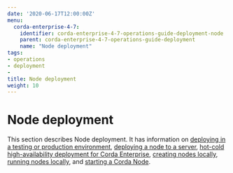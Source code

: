 ```yaml
---
date: '2020-06-17T12:00:00Z'
menu:
  corda-enterprise-4-7:
    identifier: corda-enterprise-4-7-operations-guide-deployment-node
    parent: corda-enterprise-4-7-operations-guide-deployment
    name: "Node deployment"
tags:
- operations
- deployment
-
title: Node deployment
weight: 10
---
```


# Node deployment

This section describes Node deployment. It has information on [deploying in a testing or production environment](../../node/deploy/env-prod-test.md), [deploying a node to a server](../../node/deploy/deploying-a-node.md), [hot-cold high-availability deployment for Corda Enterprise](../../node/deploy/hot-cold-deployment.md), [creating nodes locally](../../node/deploy/generating-a-node.md), [running nodes locally](../../node/deploy/running-a-node.md), and [starting a Corda Node](../../node/deploy/starting-components.md).
